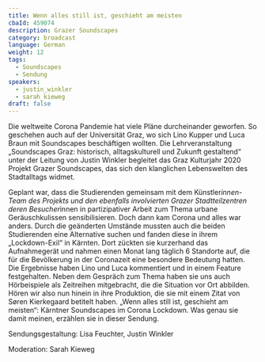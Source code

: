 ```yaml
---
title: Wenn alles still ist, geschieht am meisten
cbaId: 459074
description: Grazer Soundscapes
category: broadcast
language: German
weight: 12
tags:
  - Soundscapes
  - Sendung
speakers:
  - justin_winkler
  - sarah_kieweg
draft: false
---
```

Die weltweite Corona Pandemie hat viele Pläne durcheinander geworfen. So geschehen auch auf der Universität Graz, wo sich Lino Kupper und Luca Braun mit Soundscapes beschäftigen wollten. Die Lehrveranstaltung „Soundscapes Graz: historisch, alltagskulturell und Zukunft gestaltend“ unter der Leitung von Justin Winkler begleitet das Graz Kulturjahr 2020 Projekt Grazer Soundscapes, das sich den klanglichen Lebenswelten des Stadtalltags widmet.

Geplant war, dass die Studierenden gemeinsam mit dem Künstler*innen-Team des Projekts und den ebenfalls involvierten Grazer Stadtteilzentren deren Besucher*innen in partizipativer Arbeit zum Thema urbane Geräuschkulissen sensibilisieren. Doch dann kam Corona und alles war anders. Durch die geänderten Umstände mussten auch die beiden Studierenden eine Alternative suchen und fanden diese in ihrem „Lockdown-Exil“ in Kärnten. Dort zückten sie kurzerhand das Aufnahmegerät und nahmen einen Monat lang täglich 6 Standorte auf, die für die Bevölkerung in der Coronazeit eine besondere Bedeutung hatten. Die Ergebnisse haben Lino und Luca kommentiert und in einem Feature festgehalten. Neben dem Gespräch zum Thema haben sie uns auch Hörbeispiele als Zeitreihen mitgebracht, die die Situation vor Ort abbilden. Hören wir also nun hinein in ihre Produktion, die sie mit einem Zitat von Søren Kierkegaard betitelt haben. „Wenn alles still ist, geschieht am meisten“: Kärntner Soundscapes im Corona Lockdown. Was genau sie damit meinen, erzählen sie in dieser Sendung.

Sendungsgestaltung: Lisa Feuchter, Justin Winkler

Moderation: Sarah Kieweg
